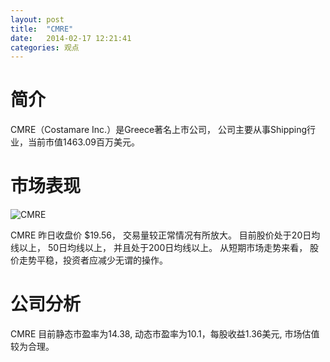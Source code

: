 ```yaml
---
layout: post
title:  "CMRE"
date:   2014-02-17 12:21:41
categories: 观点
---
```


# 简介
CMRE（Costamare Inc.）是Greece著名上市公司，
公司主要从事Shipping行业，当前市值1463.09百万美元。

# 市场表现

![CMRE](http://finviz.com/chart.ashx?t=CMRE&ty=c&ta=1&p=d&s=l)

CMRE 昨日收盘价 $19.56，
交易量较正常情况有所放大。
目前股价处于20日均线以上，
50日均线以上，
并且处于200日均线以上。
从短期市场走势来看，
股价走势平稳，投资者应减少无谓的操作。

# 公司分析
CMRE 目前静态市盈率为14.38, 动态市盈率为10.1，每股收益1.36美元,
市场估值较为合理。
